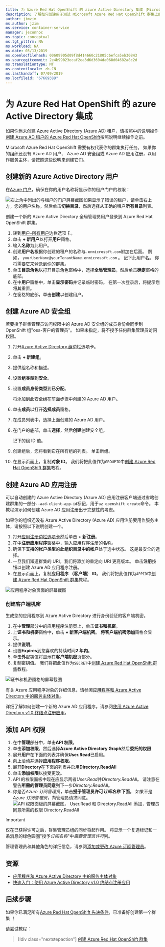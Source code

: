 ```yaml
---
title: 为 Azure Red Hat OpenShift 的 azure Active Directory 集成 |Microsoft Docs
description: 了解如何创建用于测试 Microsoft Azure Red Hat OpenShift 群集上的应用程序的 Azure AD 安全组和用户。
author: jimzim
ms.author: jzim
ms.service: container-service
manager: jeconnoc
ms.topic: conceptual
ms.tgt_pltfrm: NA
ms.workload: NA
ms.date: 05/13/2019
ms.openlocfilehash: 00609905d09f8d414660c21805c6efca5eb30843
ms.sourcegitcommit: 2e4b99023ecaf2ea3d6d3604da068d04682a8c2d
ms.translationtype: MT
ms.contentlocale: zh-CN
ms.lasthandoff: 07/09/2019
ms.locfileid: "67669389"
---
```

# <a name="azure-active-directory-integration-for-azure-red-hat-openshift"></a>为 Azure Red Hat OpenShift 的 azure Active Directory 集成

如果你尚未创建 Azure Active Directory (Azure AD) 租户，请按照中的说明操作[创建 Azure AD 租户的 Azure Red Hat OpenShift](howto-create-tenant.md)按照说明继续操作之前。

Microsoft Azure Red Hat OpenShift 需要有权代表你的群集执行任务。 如果你的组织还没有 Azure AD 用户、 Azure AD 安全组或 Azure AD 应用注册，以用作服务主体，请按照这些说明来创建它们。

## <a name="create-a-new-azure-active-directory-user"></a>创建新的 Azure Active Directory 用户

在[Azure 门户](https://portal.azure.com)，确保在你的用户名称将显示你的租户门户的权限：

![右上角中列出的与租户的门户屏幕截图](./media/howto-create-tenant/tenant-callout.png)如果显示了错误的租户，请单击右上方，您的用户名称，然后单击**切换目录**，然后选择从正确的租户**所有目录**列表。

创建一个新的 Azure Active Directory 全局管理员用户登录到 Azure Red Hat OpenShift 群集。

1. 转到[用户-所有用户](https://portal.azure.com/#blade/Microsoft_AAD_IAM/UsersManagementMenuBlade/AllUsers)边栏选项卡。
2. 单击 **+ 新用户**以打开**用户**窗格。
3. 输入**名称**为此用户。
4. 创建**用户名**根据你创建的租户的名称与`.onmicrosoft.com`附加在后面。 例如， `yourUserName@yourTenantName.onmicrosoft.com` 。 记下此用户名。 你将需要它来登录到你的群集。
5. 单击**目录角色**以打开目录角色窗格中，选择**全局管理员**，然后单击**确定**窗格的底部。
6. 在中**用户**窗格中，单击**显示密码**并记录临时密码。 在第一次登录后，将提示您将其重置。
7. 在窗格的底部，单击**创建**以创建用户。

## <a name="create-an-azure-ad-security-group"></a>创建 Azure AD 安全组

若要授予群集管理员访问权限中的 Azure AD 安全组的成员身份会同步到 OpenShift 组"osa-客户的管理员"。 如果未指定，将不授予任何群集管理员访问权限。

1. 打开[Azure Active Directory 组](https://portal.azure.com/#blade/Microsoft_AAD_IAM/GroupsManagementMenuBlade/AllGroups)边栏选项卡。
2. 单击 **+ 新建组**。
3. 提供组名称和描述。
4. 设置**组类型**到**安全**。
5. 设置**成员身份类型**到**已分配**。

    将添加到此安全组在前面步骤中创建的 Azure AD 用户。

6. 单击**成员**以打开**选择成员**窗格。
7. 在成员列表中，选择上面创建的 Azure AD 用户。
8. 在门户的底部，单击**选择**，然后**创建**创建安全组。

    记下的组 ID 值。

9. 创建组后，您将看到它在所有组的列表。 单击新组。
10. 在显示页面上，复制**对象 ID**。 我们将把此值作为`GROUPID`中[创建 Azure Red Hat OpenShift 群集](tutorial-create-cluster.md)教程。

## <a name="create-an-azure-ad-app-registration"></a>创建 Azure AD 应用注册

可以自动创建的 Azure Active Directory (Azure AD) 应用注册客户端通过省略创建群集的一部分`--aad-client-app-id`标记，用于`az openshift create`命令。 本教程演示如何创建 Azure AD 应用注册出于完整性的考虑。

如果你的组织还没有 Azure Active Directory (Azure AD) 应用注册要用作服务主体，请按照以下说明创建一个。

1. 打开[应用注册边栏选项卡](https://portal.azure.com/#blade/Microsoft_AAD_IAM/ActiveDirectoryMenuBlade/RegisteredAppsPreview)然后单击 **+ 新注册**。
2. 在中**注册应用程序**窗格中，输入应用程序注册的名称。
3. 确保下**支持的帐户类型**的**此组织目录中的帐户**处于选中状态。 这是最安全的选择。
4. 一旦我们知道群集的 URI，我们将添加的重定向 URI 更高版本。 单击**注册**按钮以创建 Azure AD 应用程序注册。
5. 在显示页面上，复制**应用程序 （客户端） ID**。 我们将把此值作为`APPID`中[创建 Azure Red Hat OpenShift 群集](tutorial-create-cluster.md)教程。

![应用程序对象页面的屏幕截图](./media/howto-create-tenant/get-app-id.png)

### <a name="create-a-client-secret"></a>创建客户端机密

生成您的应用程序到 Azure Active Directory 进行身份验证的客户端机密。

1. 在中**管理**部分中的应用程序注册页上，单击**证书和机密**。
2. 上**证书和机密**窗格中，单击 **+ 新客户端机密**。  **将客户端机密添加**窗格会显示。
3. 提供**说明**。
4. 设置**Expires**到您喜欢的持续时间**2 年内**。
5. 单击**外**密钥值将显示在**客户端机密**页部分。
6. 复制密钥值。 我们将把此值作为`SECRET`中[创建 Azure Red Hat OpenShift 群集](tutorial-create-cluster.md)教程。

![证书和机密窗格的屏幕截图](./media/howto-create-tenant/create-key.png)

有关 Azure 应用程序对象的详细信息，请参阅[应用程序和 Azure Active Directory 中的服务主体对象](https://docs.microsoft.com/azure/active-directory/develop/app-objects-and-service-principals)。

详细了解如何创建一个新的 Azure AD 应用程序，请参阅[使用 Azure Active Directory v1.0 终结点注册应用](https://docs.microsoft.com/azure/active-directory/develop/quickstart-v1-add-azure-ad-app)。

## <a name="add-api-permissions"></a>添加 API 权限

1. 在中**管理**部分中，单击**API 权限**。
2. 单击**添加权限**，然后选择**Azure Active Directory Graph**然后**委托的权限**
3. 展开**用户**在下面的列表并确保**User.Read**已启用。
4. 向上滚动并选择**应用程序权限**。
5. 展开**Directory**在下面的列表并启用**Directory.ReadAll**
6. 单击**添加权限**以接受更改。
7. API 的权限面板中现在应显示两者*User.Read*并*Directory.ReadAll*。 请注意在警告**所需的管理员同意**列下一步*Directory.ReadAll*。
8. 你是否*Azure 订阅管理员*，单击**授予管理员许可*订阅名称* 下面**。 如果不是*Azure 订阅管理员*，向管理员请求同意。
![API 权限面板的屏幕截图。 User.Read 和 Directory.ReadAll 添加，管理员同意所需的权限 Directory.ReadAll](./media/howto-aad-app-configuration/permissions-required.png)

> [!IMPORTANT]
> 仅在已获得许可之后，群集管理员组的同步将起作用。 将显示一个复选标记和一条消息的绿色圆圈"授予*订阅名称*"中*需要管理员许可*列。

管理管理员和其他角色的详细信息，请参阅[添加或更改 Azure 订阅管理员](https://docs.microsoft.com/azure/billing/billing-add-change-azure-subscription-administrator)。

## <a name="resources"></a>资源

* [应用程序和 Azure Active Directory 中的服务主体对象](https://docs.microsoft.com/azure/active-directory/develop/app-objects-and-service-principals)
* [快速入门：使用 Azure Active Directory v1.0 终结点注册应用](https://docs.microsoft.com/azure/active-directory/develop/quickstart-v1-add-azure-ad-app)

## <a name="next-steps"></a>后续步骤

如果你已满足所有[Azure Red Hat OpenShift 先决条件](howto-setup-environment.md)，已准备好创建第一个群集 ！

请尝试教程：
> [!div class="nextstepaction"]
> [创建 Azure Red Hat OpenShift 群集](tutorial-create-cluster.md)
